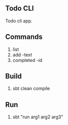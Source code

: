 Todo CLI
--------
Todo cli app.

Commands
--------
1. list
2. add -text
3. completed -id

Build
-----
1. sbt clean compile

Run
---
1. sbt "run arg1 arg2 arg3"